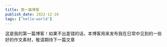 ```yaml
---
title: 第一篇博客
publish_date: 2022-12-10
tags: ['hello-world']
---
```


这是我的第一篇博客！如果不出差错的话，本博客用来发布我在日常中见到的一些好的作文素材，敬请期待下一篇文章